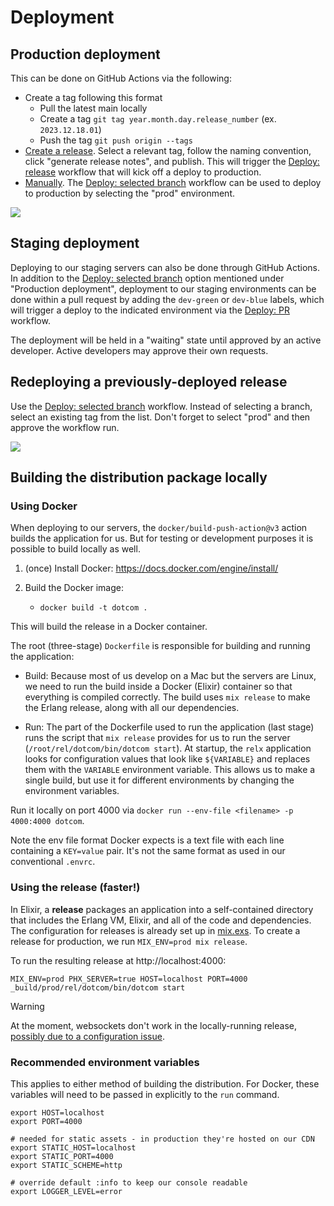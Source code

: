 # Deployment

## Production deployment

This can be done on GitHub Actions via the following:

- Create a tag following this format
  - Pull the latest main locally
  - Create a tag `git tag year.month.day.release_number` (ex. `2023.12.18.01`)
  - Push the tag `git push origin --tags`
- [Create a release](https://github.com/mbta/dotcom/releases). Select a relevant tag, follow the naming convention, click "generate release notes", and publish. This will trigger the [Deploy: release](.github/workflows/deploy-release.yml) workflow that will kick off a deploy to production.
- [Manually](https://github.com/mbta/dotcom/actions/workflows/deploy-manual.yml). The [Deploy: selected branch](.github/workflows/deploy-manual.yml) workflow can be used to deploy to production by selecting the "prod" environment.

![](run_workflow.png)

## Staging deployment

Deploying to our staging servers can also be done through GitHub Actions. In addition to the [Deploy: selected branch](https://github.com/mbta/dotcom/actions/workflows/deploy-manual.yml) option mentioned under "Production deployment", deployment to our staging environments can be done within a pull request by adding the `dev-green` or `dev-blue` labels, which will trigger a deploy to the indicated environment via the [Deploy: PR](.github/workflows/deploy-pr.yml) workflow.

The deployment will be held in a "waiting" state until approved by an active developer. Active developers may approve their own requests.

## Redeploying a previously-deployed release

Use the [Deploy: selected branch](https://github.com/mbta/dotcom/actions/workflows/deploy-manual.yml) workflow. Instead of selecting a branch, select an existing tag from the list. Don't forget to select "prod" and then approve the workflow run.

![](run_workflow_2.png)

## Building the distribution package locally

### Using Docker

When deploying to our servers, the `docker/build-push-action@v3` action builds the application for us. But for testing or development purposes it is possible to build locally as well.

1. (once) Install Docker: https://docs.docker.com/engine/install/
2. Build the Docker image:

   - `docker build -t dotcom .`

This will build the release in a Docker container.

The root (three-stage) `Dockerfile` is responsible for building and running the application:

- Build:
  Because most of us develop on a Mac but the servers are Linux, we need to run the build inside a Docker (Elixir) container so that everything is compiled correctly. The build uses `mix release` to make the Erlang release, along with all our dependencies.

- Run:
  The part of the Dockerfile used to run the application (last stage) runs the script that `mix release` provides for us to run the server (`/root/rel/dotcom/bin/dotcom start`). At startup, the `relx` application looks for configuration values that look like `${VARIABLE}` and replaces them with the `VARIABLE` environment variable. This allows us to make a single build, but use it for different environments by changing the environment variables.

Run it locally on port 4000 via `docker run --env-file <filename> -p 4000:4000 dotcom`.

Note the env file format Docker expects is a text file with each line containing a `KEY=value` pair. It's not the same format as used in our conventional `.envrc`.

### Using the release (faster!)

In Elixir, a **release** packages an application into a self-contained directory that includes the Erlang VM, Elixir, and all of the code and dependencies. The configuration for releases is already set up in [mix.exs](mix.exs). To create a release for production, we run `MIX_ENV=prod mix release`.

To run the resulting release at http://localhost:4000:

```shell
MIX_ENV=prod PHX_SERVER=true HOST=localhost PORT=4000 _build/prod/rel/dotcom/bin/dotcom start
```

> [!Warning]
> At the moment, websockets don't work in the locally-running release, [possibly due to a configuration issue](https://stackoverflow.com/a/32589986).

### Recommended environment variables

This applies to either method of building the distribution. For Docker, these variables will need to be passed in explicitly to the `run` command.

```shell
export HOST=localhost
export PORT=4000

# needed for static assets - in production they're hosted on our CDN
export STATIC_HOST=localhost
export STATIC_PORT=4000
export STATIC_SCHEME=http

# override default :info to keep our console readable
export LOGGER_LEVEL=error
```
